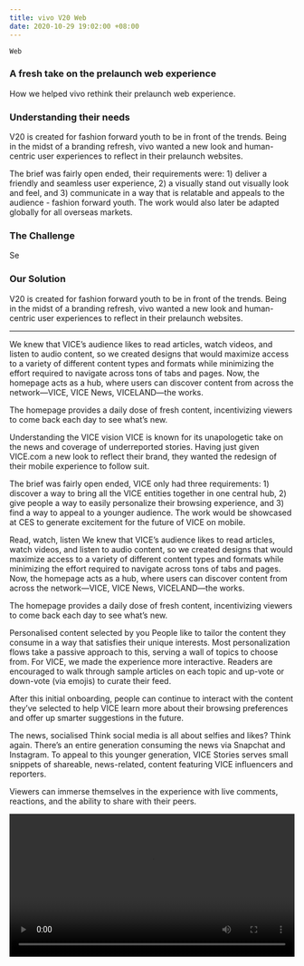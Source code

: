 ```yaml
---
title: vivo V20 Web
date: 2020-10-29 19:02:00 +08:00
---
```


`Web`

<h3>A fresh take on the prelaunch web experience</h3>
<p>How we helped vivo rethink their prelaunch web experience.</p>

<h3>Understanding their needs</h3>
<p>V20 is created for fashion forward youth to be in front of the trends. Being in the midst of a branding refresh, vivo wanted a new look and human-centric user experiences to reflect in their prelaunch websites.</p>

<p>The brief was fairly open ended, their requirements were: 1) deliver a friendly and seamless user experience, 2) a visually stand out visually look and feel, and 3) communicate in a way that is relatable and appeals to the audience - fashion forward youth. The work would also later be adapted globally for all overseas markets.</p>

<h3>The Challenge</h3>
<p>Se</p>

<h3>Our Solution</h3>
<p>V20 is created for fashion forward youth to be in front of the trends. Being in the midst of a branding refresh, vivo wanted a new look and human-centric user experiences to reflect in their prelaunch websites.</p>

- - - - - - - - - - - - - - - - - - - - - - - - - - - - - - - - - - - - - - - - - - -

We knew that VICE’s audience likes to read articles, watch videos, and listen to audio content, so we created designs that would maximize access to a variety of different content types and formats while minimizing the effort required to navigate across tons of tabs and pages. Now, the homepage acts as a hub, where users can discover content from across the network—VICE, VICE News, VICELAND—the works.

The homepage provides a daily dose of fresh content, incentivizing viewers to come back each day to see what’s new.

Understanding the VICE vision
VICE is known for its unapologetic take on the news and coverage of underreported stories. Having just given VICE.com a new look to reflect their brand, they wanted the redesign of their mobile experience to follow suit.

The brief was fairly open ended, VICE only had three requirements: 1) discover a way to bring all the VICE entities together in one central hub, 2) give people a way to easily personalize their browsing experience, and 3) find a way to appeal to a younger audience. The work would be showcased at CES to generate excitement for the future of VICE on mobile.


Read, watch, listen
We knew that VICE’s audience likes to read articles, watch videos, and listen to audio content, so we created designs that would maximize access to a variety of different content types and formats while minimizing the effort required to navigate across tons of tabs and pages. Now, the homepage acts as a hub, where users can discover content from across the network—VICE, VICE News, VICELAND—the works.

The homepage provides a daily dose of fresh content, incentivizing viewers to come back each day to see what’s new.


Personalised content selected by you
People like to tailor the content they consume in a way that satisfies their unique interests. Most personalization flows take a passive approach to this, serving a wall of topics to choose from. For VICE, we made the experience more interactive. Readers are encouraged to walk through sample articles on each topic and up-vote or down-vote (via emojis) to curate their feed.

After this initial onboarding, people can continue to interact with the content they’ve selected to help VICE learn more about their browsing preferences and offer up smarter suggestions in the future.

The news, socialised
Think social media is all about selfies and likes? Think again. There’s an entire generation consuming the news via Snapchat and Instagram. To appeal to this younger generation, VICE Stories serves small snippets of shareable, news-related, content featuring VICE influencers and reporters.

Viewers can immerse themselves in the experience with live comments, reactions, and the ability to share with their peers.

<p>
<video width="100%"  preload="metadata" controls autoplay loop>
  <source src="https://s3.amazonaws.com/kitmeng.com/img/vivo-V20/VIVO+V20%E9%A2%84%E7%83%AD%E5%8A%A8%E6%95%8808-10+(1).mp4#t=0.00" type="video/mp4">
  Your browser does not support HTML5 video.
</video>
</p>








<br>
<div class="whitespace-xs"></div>

<div class="whitespace"></div>
